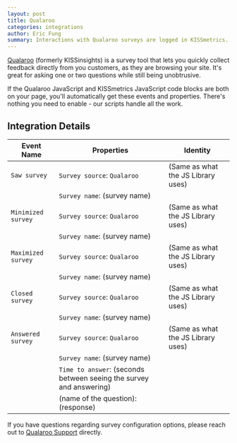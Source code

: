 ```yaml
---
layout: post
title: Qualaroo
categories: integrations
author: Eric Fung
summary: Interactions with Qualaroo surveys are logged in KISSmetrics.
---
```

[Qualaroo][qua] (formerly KISSinsights) is a survey tool that lets you quickly collect feedback directly from you customers, as they are browsing your site. It's great for asking one or two questions while still being unobtrusive.

If the Qualaroo JavaScript and KISSmetrics JavaScript code blocks are both on your page, you'll automatically get these events and properties. There's nothing you need to enable - our scripts handle all the work.

## Integration Details

Event Name | Properties | Identity
-----------| ---------- | --------
`Saw survey` | `Survey source`: `Qualaroo` | (Same as what the JS Library uses)
             | `Survey name`: (survey name)
`Minimized survey` | `Survey source`: `Qualaroo`  | (Same as what the JS Library uses)
                   | `Survey name`: (survey name)
`Maximized survey` | `Survey source`: `Qualaroo`  | (Same as what the JS Library uses)
                   | `Survey name`: (survey name)
`Closed survey` | `Survey source`: `Qualaroo`  | (Same as what the JS Library uses)
                | `Survey name`: (survey name)
`Answered survey` | `Survey source`: `Qualaroo`  | (Same as what the JS Library uses)
                  | `Survey name`: (survey name)
                  | `Time to answer`: (seconds between seeing the survey and answering)
                  | (name of the question): (response)

If you have questions regarding survey configuration options, please reach out to [Qualaroo Support][support] directly. 

[qua]: http://www.qualaroo.com
[support]: mailto:support@qualaroo.com